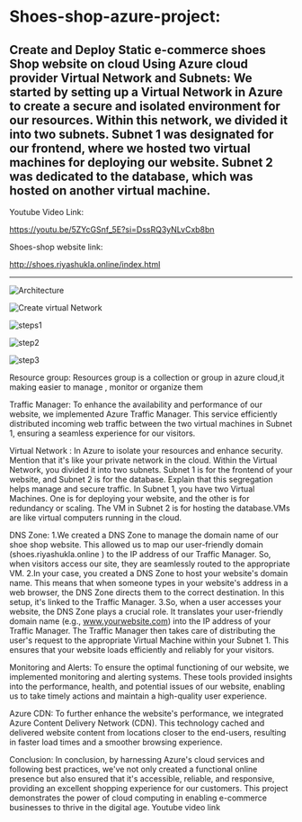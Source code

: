 # Shoes-shop-azure-project:
Create and Deploy Static e-commerce shoes Shop website on cloud Using Azure cloud provider
Virtual Network and Subnets:
We started by setting up a Virtual Network in Azure to create a secure and isolated environment for our resources. Within this network, we divided it into two subnets. Subnet 1 was designated for our frontend, where we hosted two virtual machines for deploying our website. Subnet 2 was dedicated to the database, which was hosted on another virtual machine.
------------------------------------------------------------------------
Youtube Video Link:

https://youtu.be/5ZYcGSnf_5E?si=DssRQ3yNLvCxb8bn

Shoes-shop website link:

http://shoes.riyashukla.online/index.html

------------------------------------------------------------------------

![Architecture](https://github.com/Riyashukl/Shoes-shop-azure-project/assets/103056264/593411ba-a39f-4c1e-a1a2-f29747baf59d)

![Create virtual Network](https://github.com/Riyashukl/Shoes-shop-azure-project/assets/103056264/345b823e-dece-46b5-a78c-509070630bb9)

![steps1](https://github.com/Riyashukl/Shoes-shop-azure-project/assets/103056264/a36b3ff9-6c98-458e-ba56-8335d527a20a)

![step2](https://github.com/Riyashukl/Shoes-shop-azure-project/assets/103056264/9c4964fa-b3c4-4139-92cb-4364522df822)

![step3](https://github.com/Riyashukl/Shoes-shop-azure-project/assets/103056264/6fb4838d-ce46-4d47-9dc1-906a05c536ef)








Resource group: 
Resources group is a collection or group in azure cloud,it making easier to manage , monitor or organize them


Traffic Manager: 
To enhance the availability and performance of our website, we implemented Azure Traffic Manager. This service efficiently distributed incoming web traffic between the two virtual machines in Subnet 1, ensuring a seamless experience for our visitors.


Virtual Network :
In Azure to isolate your resources and enhance security. Mention that it's like your private network in the cloud.
Within the Virtual Network, you divided it into two subnets. Subnet 1 is for the frontend of your website, and Subnet 2 is for the database. Explain that this segregation helps manage and secure traffic.
In Subnet 1, you have two Virtual Machines. One is for deploying your website, and the other is for redundancy or scaling. The VM in Subnet 2 is for hosting the database.VMs are like virtual computers running in the cloud.

DNS Zone: 
1.We created a DNS Zone to manage the domain name of our shoe shop website. This allowed us to map our user-friendly domain (shoes.riyashukla.online ) to the IP address of our Traffic Manager. So, when visitors access our site, they are seamlessly routed to the appropriate VM.
2.In your case, you created a DNS Zone to host your website's domain name. This means that when someone types in your website's address in a web browser, the DNS Zone directs them to the correct destination. In this setup, it's linked to the Traffic Manager.
3.So, when a user accesses your website, the DNS Zone plays a crucial role. It translates your user-friendly domain name (e.g., www.yourwebsite.com) into the IP address of your Traffic Manager. The Traffic Manager then takes care of distributing the user's request to the appropriate Virtual Machine within your Subnet 1. This ensures that your website loads efficiently and reliably for your visitors.

Monitoring and Alerts: 
To ensure the optimal functioning of our website, we implemented monitoring and alerting systems. These tools provided insights into the performance, health, and potential issues of our website, enabling us to take timely actions and maintain a high-quality user experience.

Azure CDN: 
To further enhance the website's performance, we integrated Azure Content Delivery Network (CDN). This technology cached and delivered website content from locations closer to the end-users, resulting in faster load times and a smoother browsing experience.

Conclusion:
In conclusion, by harnessing Azure's cloud services and following best practices, we've not only created a functional online presence but also ensured that it's accessible, reliable, and responsive, providing an excellent shopping experience for our customers. This project demonstrates the power of cloud computing in enabling e-commerce businesses to thrive in the digital age.
Youtube video link

